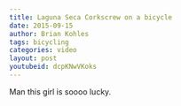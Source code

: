 ```yaml
---
title: Laguna Seca Corkscrew on a bicycle
date: 2015-09-15
author: Brian Kohles
tags: bicycling
categories: video
layout: post
youtubeid: dcpKNwVKoks
---
```

Man this girl is soooo lucky.
